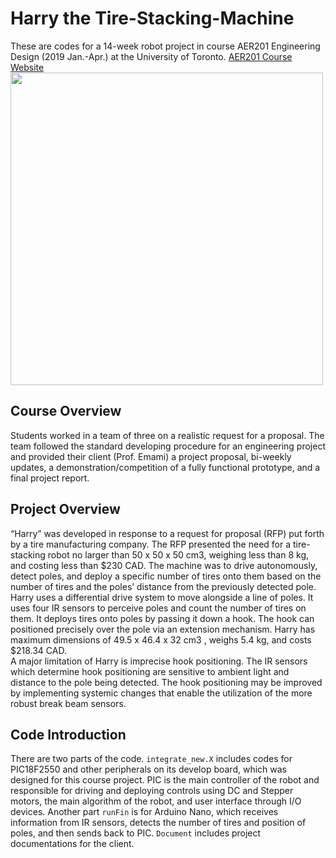 # Harry the Tire-Stacking-Machine
These are codes for a 14-week robot project in course AER201 Engineering Design (2019 Jan.-Apr.) at the University of Toronto. [AER201 Course Website](http://aer201.aerospace.utoronto.ca/) <br/>
<img src="https://github.com/zhouyuq6/Harry-Tire-Stacking-Machine/blob/master/Document/pic%20of%20robot.jpg" align="center" width="500">

## Course Overview
Students worked in a team of three on a realistic request for a proposal. 
The team followed the standard developing procedure for an engineering project and provided their client (Prof. Emami) 
a project proposal, bi-weekly updates, a demonstration/competition of a fully functional prototype, and a final project report. 
## Project Overview
“Harry” was developed in response to a request for proposal (RFP) put forth by a tire
manufacturing company. The RFP presented the need for a tire-stacking robot no larger
than 50 x 50 x 50 cm3, weighing less than 8 kg, and costing less than $230 CAD. The
machine was to drive autonomously, detect poles, and deploy a specific number of tires
onto them based on the number of tires and the poles’ distance from the previously
detected pole.<br/>
Harry uses a differential drive system to move alongside a line of poles. It uses
four IR sensors to perceive poles and count the number of tires on them. It
deploys tires onto poles by passing it down a hook. The hook can positioned precisely
over the pole via an extension mechanism. Harry has maximum dimensions of
49.5 x 46.4 x 32 cm3 , weighs 5.4 kg, and costs $218.34 CAD.<br/>
A major limitation of Harry is imprecise hook positioning. The IR sensors which
determine hook positioning are sensitive to ambient light and distance to the pole being
detected. The hook positioning may be improved by implementing systemic changes
that enable the utilization of the more robust break beam sensors.
## Code Introduction
There are two parts of the code. `integrate_new.X` includes codes for PIC18F2550 and other peripherals on its develop board, which was designed for this course project.
PIC is the main controller of the robot and responsible for driving and deploying controls using DC and Stepper motors, the main algorithm of the robot, and user interface through I/O devices.
Another part `runFin` is for Arduino Nano, which receives information from IR sensors, detects the number of tires and position of poles, and then sends back to PIC.
`Document` includes project documentations for the client.
